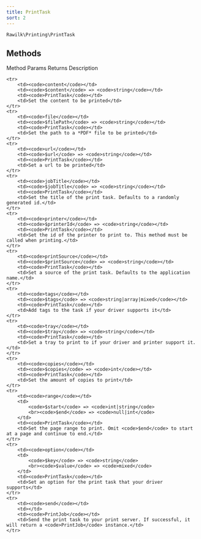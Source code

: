 ```yaml
---
title: PrintTask
sort: 2
---
```


`Rawilk\Printing\PrintTask`

## Methods
<x-table>
    <x-slot name="thead">
        <tr>
            <th>Method</th>
            <th>Params</th>
            <th>Returns</th>
            <th>Description</th>
        </tr>
    </x-slot>

    <tr>
        <td><code>content</code></td>
        <td><code>$content</code> => <code>string</code></td>
        <td><code>PrintTask</code></td>
        <td>Set the content to be printed</td>
    </tr>
    <tr>
        <td><code>file</code></td>
        <td><code>$filePath</code> => <code>string</code></td>
        <td><code>PrintTask</code></td>
        <td>Set the path to a *PDF* file to be printed</td>
    </tr>
    <tr>
        <td><code>url</code></td>
        <td><code>$url</code> => <code>string</code></td>
        <td><code>PrintTask</code></td>
        <td>Set a url to be printed</td>
    </tr>
    <tr>
        <td><code>jobTitle</code></td>
        <td><code>$jobTitle</code> => <code>string</code></td>
        <td><code>PrintTask</code></td>
        <td>Set the title of the print task. Defaults to a randomly generated id.</td>
    </tr>
    <tr>
        <td><code>printer</code></td>
        <td><code>$printerId</code> => <code>string</code></td>
        <td><code>PrintTask</code></td>
        <td>Set the id of the printer to print to. This method must be called when printing.</td>
    </tr>
    <tr>
        <td><code>printSource</code></td>
        <td><code>$printSource</code> => <code>string</code></td>
        <td><code>PrintTask</code></td>
        <td>Set a source of the print task. Defaults to the application name.</td>
    </tr>
    <tr>
        <td><code>tags</code></td>
        <td><code>$tags</code> => <code>string|array|mixed</code></td>
        <td><code>PrintTask</code></td>
        <td>Add tags to the task if your driver supports it</td>
    </tr>
    <tr>
        <td><code>tray</code></td>
        <td><code>$tray</code> => <code>string</code></td>
        <td><code>PrintTask</code></td>
        <td>Set a tray to print to if your driver and printer support it.</td>
    </tr>
    <tr>
        <td><code>copies</code></td>
        <td><code>$copies</code> => <code>int</code></td>
        <td><code>PrintTask</code></td>
        <td>Set the amount of copies to print</td>
    </tr>
    <tr>
        <td><code>range</code></td>
        <td>
            <code>$start</code> => <code>int|string</code>
            <br><code>$end</code> => <code>null|int</code>
        </td>
        <td><code>PrintTask</code></td>
        <td>Set the page range to print. Omit <code>$end</code> to start at a page and continue to end.</td>
    </tr>
    <tr>
        <td><code>option</code></td>
        <td>
            <code>$key</code> => <code>string</code>
            <br><code>$value</code> => <code>mixed</code>
        </td>
        <td><code>PrintTask</code></td>
        <td>Set an option for the print task that your driver supports</td>
    </tr>
    <tr>
        <td><code>send</code></td>
        <td></td>
        <td><code>PrintJob</code></td>
        <td>Send the print task to your print server. If successful, it will return a <code>PrintJob</code> instance.</td>
    </tr>
</x-table>
